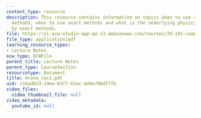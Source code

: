 ```yaml
---
content_type: resource
description: This resource contains information on topics when to use computational
  methods, when to use exact methods and what is the underlying physics models used
  by exact methods.
file: https://ol-ocw-studio-app-qa.s3.amazonaws.com/courses/20-181-computation-for-biological-engineers-fall-2006/c16ad65324ee637765ac6d4e796df77b_drenm_lec1.pdf
file_type: application/pdf
learning_resource_types:
- Lecture Notes
ocw_type: OCWFile
parent_title: Lecture Notes
parent_type: CourseSection
resourcetype: Document
title: drenm_lec1.pdf
uid: c16ad653-24ee-6377-65ac-6d4e796df77b
video_files:
  video_thumbnail_file: null
video_metadata:
  youtube_id: null
---
```

